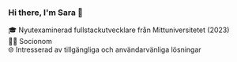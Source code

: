 
### Hi there, I'm Sara 👋

🎓 Nyutexaminerad fullstackutvecklare från Mittuniversitetet (2023)  
🧑‍⚖️ Socionom  
🌐 Intresserad av tillgängliga och användarvänliga lösningar
